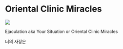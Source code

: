 # Oriental Clinic Miracles

![](https://manhwasmut.com/uploads/thumbs/Ejaculation-193x278.jpg)

Ejaculation aka Your Situation or Oriental Clinic Miracles


<!-- Prince Kaizen Namwali -->

너의 사정은
